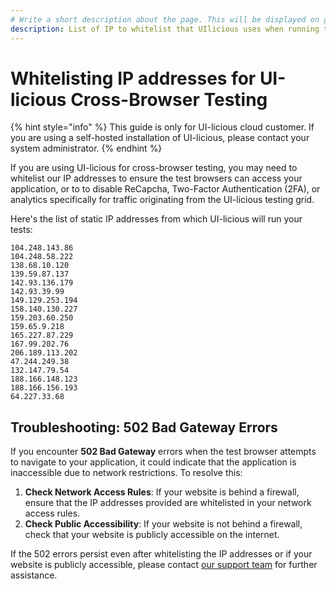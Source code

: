 ```yaml
---
# Write a short description about the page. This will be displayed on google search results.
description: List of IP to whitelist that UIlicious uses when running tests.
---
```


# Whitelisting IP addresses for UI-licious Cross-Browser Testing

{% hint style="info" %}
This guide is only for UI-licious cloud customer. If you are using a self-hosted installation of UI-licious, please contact your system administrator.
{% endhint %}

If you are using UI-licious for cross-browser testing, you may need to whitelist our IP addresses to ensure the test browsers can access your application, or to to disable ReCapcha, Two-Factor Authentication (2FA), or analytics specifically for traffic originating from the UI-licious testing grid.

Here's the list of static IP addresses from which UI-licious will run your tests:

```
104.248.143.86
104.248.58.222
138.68.10.120
139.59.87.137
142.93.136.179
142.93.39.99
149.129.253.194
158.140.130.227
159.203.60.250
159.65.9.218
165.227.87.229
167.99.202.76
206.189.113.202
47.244.249.38
132.147.79.54
188.166.148.123
188.166.156.193
64.227.33.68
```

## Troubleshooting: 502 Bad Gateway Errors

If you encounter **502 Bad Gateway** errors when the test browser attempts to navigate to your application, it could indicate that the application is inaccessible due to network restrictions. To resolve this:

1. **Check Network Access Rules**: If your website is behind a firewall, ensure that the IP addresses provided are whitelisted in your network access rules.
2. **Check Public Accessibility**: If your website is not behind a firewall, check that your website is publicly accessible on the internet.

If the 502 errors persist even after whitelisting the IP addresses or if your website is publicly accessible, please contact [our support team](mailto:support@uilicious.com) for further assistance.
